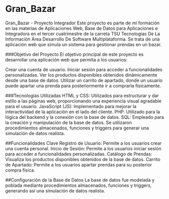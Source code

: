 # Gran_Bazar
Gran_Bazar - Proyecto Integrador
Este proyecto es parte de mi formación en las materias de Aplicaciones Web, Base de Datos para Aplicaciones e Integradora en el tercer cuatrimestre de la carreta TSU Tecnologías De La Información Área Desarrollo De Software Multiplataforma. Se trata de una aplicación web que simula un sistema para gestionar prendas en un bazar.


###Objetivo del Proyecto
El objetivo principal de este proyecto es desarrollar una aplicación web que permita a los usuarios:

Crear una cuenta de usuario.
Iniciar sesión para acceder a funcionalidades personalizadas.
Ver los productos disponibles obtenidos dinámicamente desde una base de datos.
Utilizar un carrito de apartado, donde un usuario puede apartar una prenda para posteriormente ir a comprarla físicamente.

###Tecnologías Utilizadas
HTML y CSS: Utilizados para estructurar y dar estilo a las páginas web, proporcionando una experiencia visual agradable para el usuario.
JavaScript (JS): Implementado para mejorar la interactividad de la aplicación en el lado del cliente.
PHP: Utilizado para la lógica del backend y la conexión con la base de datos.
SQL: Empleado para la creación y manipulación de la base de datos. Se utilizaron procedimientos almacenados, funciones y triggers para generar una simulación de datos realista.

##Funcionalidades Clave
Registro de Usuario: Permite a los usuarios crear una cuenta personal.
Inicio de Sesión: Permite a los usuarios iniciar sesión para acceder a funcionalidades personalizadas.
Catálogo de Prendas: Visualiza los productos disponibles obtenidos de la base de datos.
Carrito de Apartado: Permite a los usuarios apartar prendas para su posterior compra física.

##Configuración de la Base de Datos
La base de datos fue modelada y poblada mediante procedimientos almacenados, funciones y triggers, generando así una simulación de datos realista.

